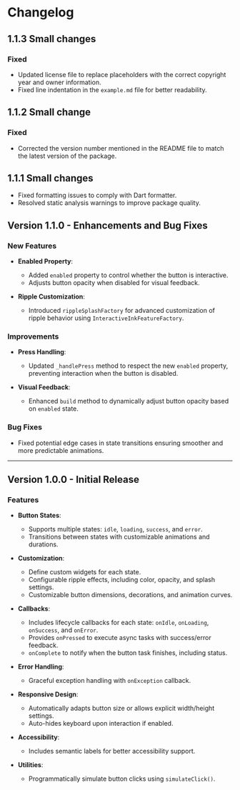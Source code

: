 # Changelog

## 1.1.3 Small changes
### Fixed
- Updated license file to replace placeholders with the correct copyright year and owner information.
- Fixed line indentation in the `example.md` file for better readability.

## 1.1.2 Small change
### Fixed
- Corrected the version number mentioned in the README file to match the latest version of the package.

## 1.1.1 Small changes
- Fixed formatting issues to comply with Dart formatter.
- Resolved static analysis warnings to improve package quality.

## Version 1.1.0 - Enhancements and Bug Fixes

### New Features
- **Enabled Property**:
  - Added `enabled` property to control whether the button is interactive.
  - Adjusts button opacity when disabled for visual feedback.

- **Ripple Customization**:
  - Introduced `rippleSplashFactory` for advanced customization of ripple behavior using `InteractiveInkFeatureFactory`.

### Improvements
- **Press Handling**:
  - Updated `_handlePress` method to respect the new `enabled` property, preventing interaction when the button is disabled.

- **Visual Feedback**:
  - Enhanced `build` method to dynamically adjust button opacity based on `enabled` state.

### Bug Fixes
- Fixed potential edge cases in state transitions ensuring smoother and more predictable animations.

---

## Version 1.0.0 - Initial Release

### Features
- **Button States**:
  - Supports multiple states: `idle`, `loading`, `success`, and `error`.
  - Transitions between states with customizable animations and durations.

- **Customization**:
  - Define custom widgets for each state.
  - Configurable ripple effects, including color, opacity, and splash settings.
  - Customizable button dimensions, decorations, and animation curves.

- **Callbacks**:
  - Includes lifecycle callbacks for each state: `onIdle`, `onLoading`, `onSuccess`, and `onError`.
  - Provides `onPressed` to execute async tasks with success/error feedback.
  - `onComplete` to notify when the button task finishes, including status.

- **Error Handling**:
  - Graceful exception handling with `onException` callback.

- **Responsive Design**:
  - Automatically adapts button size or allows explicit width/height settings.
  - Auto-hides keyboard upon interaction if enabled.

- **Accessibility**:
  - Includes semantic labels for better accessibility support.

- **Utilities**:
  - Programmatically simulate button clicks using `simulateClick()`. 

